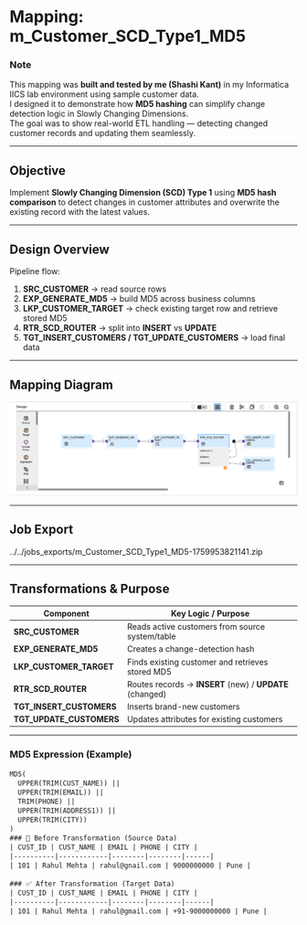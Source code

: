 #  Mapping: m_Customer_SCD_Type1_MD5

###  Note
This mapping was **built and tested by me (Shashi Kant)** in my Informatica IICS lab environment using sample customer data.  
I designed it to demonstrate how **MD5 hashing** can simplify change detection logic in Slowly Changing Dimensions.  
The goal was to show real-world ETL handling — detecting changed customer records and updating them seamlessly.

---

##  Objective
Implement **Slowly Changing Dimension (SCD) Type 1** using **MD5 hash comparison** to detect changes in customer attributes and overwrite the existing record with the latest values.

---

##  Design Overview
Pipeline flow:
1. **SRC_CUSTOMER** → read source rows  
2. **EXP_GENERATE_MD5** → build MD5 across business columns  
3. **LKP_CUSTOMER_TARGET** → check existing target row and retrieve stored MD5  
4. **RTR_SCD_ROUTER** → split into **INSERT** vs **UPDATE**  
5. **TGT_INSERT_CUSTOMERS / TGT_UPDATE_CUSTOMERS** → load final data  

---

##  Mapping Diagram
![Customer SCD Type 1 Mapping](./m_Customer_SCD_Type1_MD5.png)

---

##  Job Export
../../jobs_exports/m_Customer_SCD_Type1_MD5-1759953821141.zip

---

##  Transformations & Purpose

| Component | Key Logic / Purpose |
|------------|--------------------|
| **SRC_CUSTOMER** | Reads active customers from source system/table |
| **EXP_GENERATE_MD5** | Creates a change-detection hash |
| **LKP_CUSTOMER_TARGET** | Finds existing customer and retrieves stored MD5 |
| **RTR_SCD_ROUTER** | Routes records → **INSERT** (new) / **UPDATE** (changed) |
| **TGT_INSERT_CUSTOMERS** | Inserts brand-new customers |
| **TGT_UPDATE_CUSTOMERS** | Updates attributes for existing customers |

---

###  MD5 Expression (Example)

```text
MD5(
  UPPER(TRIM(CUST_NAME)) ||
  UPPER(TRIM(EMAIL)) ||
  TRIM(PHONE) ||
  UPPER(TRIM(ADDRESS1)) ||
  UPPER(TRIM(CITY))
)
### 🧾 Before Transformation (Source Data)
| CUST_ID | CUST_NAME | EMAIL | PHONE | CITY |
|----------|------------|--------|--------|------|
| 101 | Rahul Mehta | rahul@gnail.com | 9000000000 | Pune |

### ✅ After Transformation (Target Data)
| CUST_ID | CUST_NAME | EMAIL | PHONE | CITY |
|----------|------------|--------|--------|------|
| 101 | Rahul Mehta | rahul@gmail.com | +91-9000000000 | Pune |

